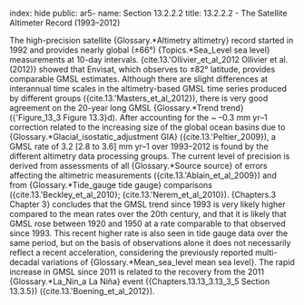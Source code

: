 index: hide
public: ar5-
name: Section 13.2.2.2
title: 13.2.2.2 - The Satellite Altimeter Record (1993–2012)

The high-precision satellite {Glossary.*Altimetry altimetry} record started in 1992 and provides nearly global (±66°) {Topics.*Sea_Level sea level} measurements at 10-day intervals. {cite.13.'Ollivier_et_al_2012 Ollivier et al. (2012)} showed that Envisat, which observes to ±82° latitude, provides comparable GMSL estimates. Although there are slight differences at interannual time scales in the altimetry-based GMSL time series produced by different groups ({cite.13.'Masters_et_al_2012}), there is very good agreement on the 20-year long GMSL {Glossary.*Trend trend} ({'Figure_13_3 Figure 13.3}d). After accounting for the ~ –0.3 mm yr–1 correction related to the increasing size of the global ocean basins due to {Glossary.*Glacial_isostatic_adjustment GIA} ({cite.13.'Peltier_2009}), a GMSL rate of 3.2 [2.8 to 3.6] mm yr–1 over 1993–2012 is found by the different altimetry data processing groups. The current level of precision is derived from assessments of all {Glossary.*Source source} of errors affecting the altimetric measurements ({cite.13.'Ablain_et_al_2009}) and from {Glossary.*Tide_gauge tide gauge} comparisons ({cite.13.'Beckley_et_al_2010}; {cite.13.'Nerem_et_al_2010}). {Chapters.3 Chapter 3} concludes that the GMSL trend since 1993 is very likely higher compared to the mean rates over the 20th century, and that it is likely that GMSL rose between 1920 and 1950 at a rate comparable to that observed since 1993. This recent higher rate is also seen in tide gauge data over the same period, but on the basis of observations alone it does not necessarily reflect a recent acceleration, considering the previously reported multi-decadal variations of {Glossary.*Mean_sea_level mean sea level}. The rapid increase in GMSL since 2011 is related to the recovery from the 2011 {Glossary.*La_Nin_a La Niña} event ({Chapters.13.13_3.13_3_5 Section 13.3.5}) ({cite.13.'Boening_et_al_2012}).
